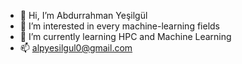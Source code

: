 - 👋 Hi, I’m Abdurrahman Yeşilgül
- 👀 I’m interested in every machine-learning fields
- 🌱 I’m currently learning HPC and Machine Learning
- 📫 alpyesilgul0@gmail.com

<!---
alpyesilgul/alpyesilgul is a ✨ special ✨ repository because its `README.md` (this file) appears on your GitHub profile.
You can click the Preview link to take a look at your changes.
--->
